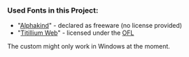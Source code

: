 ### Used Fonts in this Project:
- "[Alphakind](https://www.fontspace.com/alphakind-font-f52690)" - declared as freeware (no license provided)
- "[Titillium Web](https://www.fontspace.com/titillium-web-font-f17244)" - licensed under the [OFL](https://github.com/q-g-j/TkBattleship/raw/master/assets/fonts/OFL.txt)

The custom might only work in Windows at the moment.